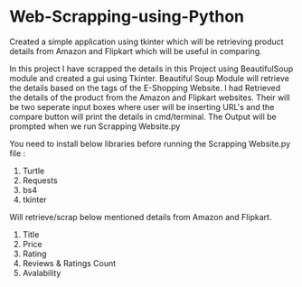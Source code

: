 # Web-Scrapping-using-Python
Created a simple application using tkinter which will be retrieving product details from Amazon and Flipkart which will be useful in comparing. 

In this project I have scrapped the details in this Project using BeautifulSoup module and created a gui using Tkinter. 
Beautiful Soup Module will retrieve the details based on the tags of the E-Shopping Website. I had Retrieved the details of the product from the Amazon and Flipkart websites. Their will be two seperate input boxes where user will be inserting URL's and the compare button will print the details in cmd/terminal. The Output will be prompted when we run Scrapping Website.py

You need to install below libraries before running the Scrapping Website.py file :
1. Turtle
2. Requests
3. bs4
4. tkinter

Will retrieve/scrap below mentioned details from Amazon and Flipkart.
1. Title
2. Price
3. Rating
4. Reviews & Ratings Count
5. Avalability
